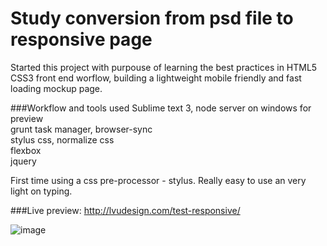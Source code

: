 # Study conversion from psd file to responsive page

Started this project with purpouse of learning the best practices in HTML5 CSS3 front end worflow, building a lightweight mobile friendly and fast loading mockup page.

###Workflow and tools used
Sublime text 3, node server on windows for preview  
grunt task manager, browser-sync  
stylus css, normalize css  
flexbox  
jquery  

First time using a css pre-processor - stylus. Really easy to use an very light on typing.

###Live preview:
http://lvudesign.com/test-responsive/

![image](https://raw.githubusercontent.com/LiviuLvu/mobile-responsive-liquid-layout-page/master/preview.jpg)

